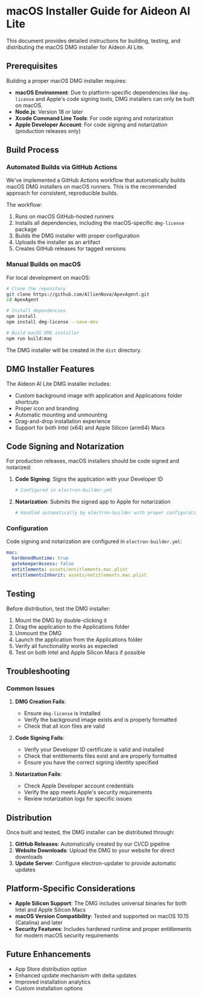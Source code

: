 # macOS Installer Guide for Aideon AI Lite

This document provides detailed instructions for building, testing, and distributing the macOS DMG installer for Aideon AI Lite.

## Prerequisites

Building a proper macOS DMG installer requires:

- **macOS Environment**: Due to platform-specific dependencies like `dmg-license` and Apple's code signing tools, DMG installers can only be built on macOS.
- **Node.js**: Version 18 or later
- **Xcode Command Line Tools**: For code signing and notarization
- **Apple Developer Account**: For code signing and notarization (production releases only)

## Build Process

### Automated Builds via GitHub Actions

We've implemented a GitHub Actions workflow that automatically builds macOS DMG installers on macOS runners. This is the recommended approach for consistent, reproducible builds.

The workflow:
1. Runs on macOS GitHub-hosted runners
2. Installs all dependencies, including the macOS-specific `dmg-license` package
3. Builds the DMG installer with proper configuration
4. Uploads the installer as an artifact
5. Creates GitHub releases for tagged versions

### Manual Builds on macOS

For local development on macOS:

```bash
# Clone the repository
git clone https://github.com/AllienNova/ApexAgent.git
cd ApexAgent

# Install dependencies
npm install
npm install dmg-license --save-dev

# Build macOS DMG installer
npm run build:mac
```

The DMG installer will be created in the `dist` directory.

## DMG Installer Features

The Aideon AI Lite DMG installer includes:

- Custom background image with application and Applications folder shortcuts
- Proper icon and branding
- Automatic mounting and unmounting
- Drag-and-drop installation experience
- Support for both Intel (x64) and Apple Silicon (arm64) Macs

## Code Signing and Notarization

For production releases, macOS installers should be code signed and notarized:

1. **Code Signing**: Signs the application with your Developer ID
   ```bash
   # Configured in electron-builder.yml
   ```

2. **Notarization**: Submits the signed app to Apple for notarization
   ```bash
   # Handled automatically by electron-builder with proper configuration
   ```

### Configuration

Code signing and notarization are configured in `electron-builder.yml`:

```yaml
mac:
  hardenedRuntime: true
  gatekeeperAssess: false
  entitlements: assets/entitlements.mac.plist
  entitlementsInherit: assets/entitlements.mac.plist
```

## Testing

Before distribution, test the DMG installer:

1. Mount the DMG by double-clicking it
2. Drag the application to the Applications folder
3. Unmount the DMG
4. Launch the application from the Applications folder
5. Verify all functionality works as expected
6. Test on both Intel and Apple Silicon Macs if possible

## Troubleshooting

### Common Issues

1. **DMG Creation Fails**:
   - Ensure `dmg-license` is installed
   - Verify the background image exists and is properly formatted
   - Check that all icon files are valid

2. **Code Signing Fails**:
   - Verify your Developer ID certificate is valid and installed
   - Check that entitlements files exist and are properly formatted
   - Ensure you have the correct signing identity specified

3. **Notarization Fails**:
   - Check Apple Developer account credentials
   - Verify the app meets Apple's security requirements
   - Review notarization logs for specific issues

## Distribution

Once built and tested, the DMG installer can be distributed through:

1. **GitHub Releases**: Automatically created by our CI/CD pipeline
2. **Website Downloads**: Upload the DMG to your website for direct downloads
3. **Update Server**: Configure electron-updater to provide automatic updates

## Platform-Specific Considerations

- **Apple Silicon Support**: The DMG includes universal binaries for both Intel and Apple Silicon Macs
- **macOS Version Compatibility**: Tested and supported on macOS 10.15 (Catalina) and later
- **Security Features**: Includes hardened runtime and proper entitlements for modern macOS security requirements

## Future Enhancements

- App Store distribution option
- Enhanced update mechanism with delta updates
- Improved installation analytics
- Custom installation options
